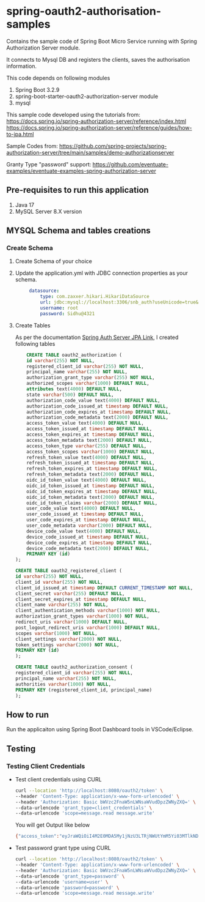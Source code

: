 # spring-oauth2-authorisation-samples

Contains the sample code of Spring Boot Micro Service running with Spring Authorization Server module.

It connects to Mysql DB and registers the clients, saves the authorisation information.

This code depends on following modules

1. Spring Boot 3.2.9
2. spring-boot-starter-oauth2-authorization-server module
3. mysql

This sample code developed using the tutorials from:
<https://docs.spring.io/spring-authorization-server/reference/index.html>
<https://docs.spring.io/spring-authorization-server/reference/guides/how-to-jpa.html>

Sample Codes from:
<https://github.com/spring-projects/spring-authorization-server/tree/main/samples/demo-authorizationserver>

Granty Type "password" support:
<https://github.com/eventuate-examples/eventuate-examples-spring-authorization-server>

## Pre-requisites to run this application

1. Java 17
2. MySQL Server 8.X version

## MYSQL Schema and tables creations

### Create Schema

1. Create Schema of your choice
2. Update the application.yml with JDBC connection properties as your schema.

   ```yml
        datasource:
            type: com.zaxxer.hikari.HikariDataSource
            url: jdbc:mysql://localhost:3306/snb_auth?useUnicode=true&characterEncoding=utf8&useSSL=false&&allowPublicKeyRetrieval=true
            username: root
            password: Sidhu@4321
    ```

3. Create Tables

    As per the documentation [Spring Auth Server JPA Link]([https://](https://docs.spring.io/spring-authorization-server/reference/guides/how-to-jpa.html)), I created following tables

    ```sql
        CREATE TABLE oauth2_authorization (
        id varchar(255) NOT NULL,
        registered_client_id varchar(255) NOT NULL,
        principal_name varchar(255) NOT NULL,
        authorization_grant_type varchar(255) NOT NULL,
        authorized_scopes varchar(1000) DEFAULT NULL,
        attributes text(4000) DEFAULT NULL,
        state varchar(500) DEFAULT NULL,
        authorization_code_value text(4000) DEFAULT NULL,
        authorization_code_issued_at timestamp DEFAULT NULL,
        authorization_code_expires_at timestamp DEFAULT NULL,
        authorization_code_metadata text(2000) DEFAULT NULL,
        access_token_value text(4000) DEFAULT NULL,
        access_token_issued_at timestamp DEFAULT NULL,
        access_token_expires_at timestamp DEFAULT NULL,
        access_token_metadata text(2000) DEFAULT NULL,
        access_token_type varchar(255) DEFAULT NULL,
        access_token_scopes varchar(1000) DEFAULT NULL,
        refresh_token_value text(4000) DEFAULT NULL,
        refresh_token_issued_at timestamp DEFAULT NULL,
        refresh_token_expires_at timestamp DEFAULT NULL,
        refresh_token_metadata text(2000) DEFAULT NULL,
        oidc_id_token_value text(4000) DEFAULT NULL,
        oidc_id_token_issued_at timestamp DEFAULT NULL,
        oidc_id_token_expires_at timestamp DEFAULT NULL,
        oidc_id_token_metadata text(2000) DEFAULT NULL,
        oidc_id_token_claims varchar(2000) DEFAULT NULL,
        user_code_value text(4000) DEFAULT NULL,
        user_code_issued_at timestamp DEFAULT NULL,
        user_code_expires_at timestamp DEFAULT NULL,
        user_code_metadata varchar(2000) DEFAULT NULL,
        device_code_value text(4000) DEFAULT NULL,
        device_code_issued_at timestamp DEFAULT NULL,
        device_code_expires_at timestamp DEFAULT NULL,
        device_code_metadata text(2000) DEFAULT NULL,
        PRIMARY KEY (id)
    );
    ```

    ```sql
    CREATE TABLE oauth2_registered_client (
    id varchar(255) NOT NULL,
    client_id varchar(255) NOT NULL,
    client_id_issued_at timestamp DEFAULT CURRENT_TIMESTAMP NOT NULL,
    client_secret varchar(255) DEFAULT NULL,
    client_secret_expires_at timestamp DEFAULT NULL,
    client_name varchar(255) NOT NULL,
    client_authentication_methods varchar(1000) NOT NULL,
    authorization_grant_types varchar(1000) NOT NULL,
    redirect_uris varchar(1000) DEFAULT NULL,
    post_logout_redirect_uris varchar(1000) DEFAULT NULL,
    scopes varchar(1000) NOT NULL,
    client_settings varchar(2000) NOT NULL,
    token_settings varchar(2000) NOT NULL,
    PRIMARY KEY (id)
    );
    ```

    ```sql
    CREATE TABLE oauth2_authorization_consent (
    registered_client_id varchar(255) NOT NULL,
    principal_name varchar(255) NOT NULL,
    authorities varchar(1000) NOT NULL,
    PRIMARY KEY (registered_client_id, principal_name)
    );
    ```

## How to run

Run the applicaiton using Spring Boot Dashboard tools in VSCode/Eclipse.

## Testing

### Testing Client Credentials

- Test client credentials using CURL

    ```sh
    curl --location 'http://localhost:8080/oauth2/token' \
    --header 'Content-Type: application/x-www-form-urlencoded' \
    --header 'Authorization: Basic bWVzc2FnaW5nLWNsaWVudDpzZWNyZXQ=' \
    --data-urlencode 'grant_type=client_credentials' \
    --data-urlencode 'scope=message.read message.write'
    ```

    You will get Output like below

    ```sh
    {"access_token":"eyJraWQiOiI4M2E0MDA5My1jNzU3LTRjNWUtYmM5Yi03MTlkNDUyY2FmYzkiLCJhbGciOiJSUzI1NiJ9.eyJzdWIiOiJ1c2VyIiwiYXVkIjoibWVzc2FnaW5nLWNsaWVudCIsInByaXZpbGVnZXMiOlsiUkVTRU5EX0FDVElWQVRJT05fTElOSyIsIlJFQURfQVVDVElPTiJdLCJuYmYiOjE3MjI0MjM3OTIsInNjb3BlIjpbIm1lc3NhZ2Uud3JpdGUiLCJtZXNzYWdlLnJlYWQiXSwiaXNzIjoiaHR0cDovL2xvY2FsaG9zdDo4MDgwIiwiZXhwIjoxNzIyNDI0MDkyLCJpYXQiOjE3MjI0MjM3OTIsImp0aSI6IjE2ZTg1MWQ3LWY5NGMtNDM3Ny1iZDJiLTI1NjdlZTEwYWMxNyIsImF1dGhvcml0aWVzIjpbIlJPTEVfVVNFUiJdfQ.tksRiU6kwjTnv4x8dXNFhtldTAlNw_Q0ooOPBOo5Y7cfj3hjrudOwkrpTJ6taBBg_-Hs3cwNCO_x6kZ0lHVk87uTSj8jgol72khtqz4wccP9VvsrFZSE5Xi9Kg9e7UHFpI0q2rKjZbyeJJN4pQjzdWjkP8YXXfBT8zNhz8xQQ7ncxw7opoP0E5gb4nrg_ESHjhMfm_uAW22TdAqcAHDVtL2kyQYRGlxQUoD6-nkc6QWBMoaoTKm7BrqHfCrc4U8bXGymCaKLDOlcuFkmmNcZb7zxz8LHD22472zE67gL3xqc31JO9V3RgiY32NfGsyEwNLKq_n_1X0OiHFVOH2Gc0w","scope":"message.write message.read","token_type":"Bearer","expires_in":299}
    ```

- Test password grant type using CURL
  
    ```sh
    curl --location 'http://localhost:8080/oauth2/token' \
    --header 'Content-Type: application/x-www-form-urlencoded' \
    --header 'Authorization: Basic bWVzc2FnaW5nLWNsaWVudDpzZWNyZXQ=' \
    --data-urlencode 'grant_type=password' \
    --data-urlencode 'username=user' \
    --data-urlencode 'password=password' \
    --data-urlencode 'scope=message.read message.write'
    ```
